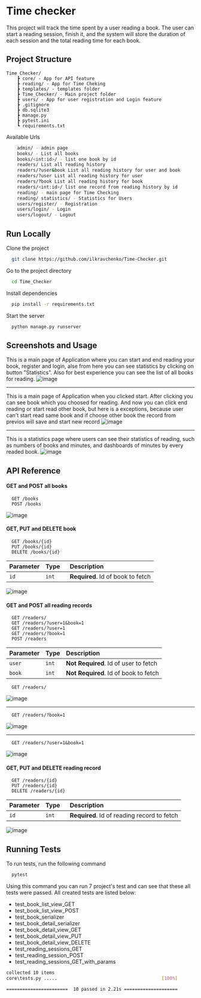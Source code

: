 
# Time checker

This project will track the time spent by a user reading a book. The user can start a reading session, finish it, and the system will store the duration of each session and the total reading time for each book.


## Project Structure
```
Time Checker/
    ┣ core/ - App for API feature 
    ┣ reading/ - App for Time Cheking
    ┣ templates/ - templates folder
    ┣ Time_Checker/ - Main project folder
    ┣ users/ - App for user registration and Login feature
    ┣ .gitignore
    ┣ db.sqlite3
    ┣ manage.py
    ┣ pytest.ini
    ┗ requirements.txt
```

Available Urls

```bash
    admin/ - admin page
    books/ - List all books
    books/<int:id>/ - list one book by id
    readers/ List all reading history
    readers/?user&book List all reading history for user and book
    readers/?user List all reading history for user
    readers/?book List all reading history for book
    readers/<int:id>/ list one record from reading history by id
    reading/ - main page for Time Checking
    reading/ statistics/ - Statistics for Users
    users/register/ - Registration
    users/login/ - Login
    users/logout/ - Logout
```
## Run Locally

Clone the project

```bash
  git clone https://github.com/ilkravchenko/Time-Checker.git
```

Go to the project directory

```bash
  cd Time_Checker
```

Install dependencies

```bash
  pip install -r requirements.txt
```

Start the server

```bash
  python manage.py runserver
```


## Screenshots and Usage
This is a main page of Application where you can start and end reading your book, register and login, alse from here you can see statistics by clicking on button "Statistics". Also for best experience you can see the list of all books for reading.
![image](https://github.com/ilkravchenko/Time-Checker/assets/117378994/48bc2683-1130-45fe-aaa2-d8bcd4d68c33)

  - - - -
This is a main page of Application when you clicked start. After clicking you can see book which you choosed for reading. And now you can click end reading or start read other book, but here is a exceptions, because user can't start read same book and if choose other book the record from previos will save and start new record 
![image](https://github.com/ilkravchenko/Time-Checker/assets/117378994/b58c578b-99be-48b1-98bf-7750a0254a64)

  - - - -
This is a statistics page where users can see their statistics of reading, such as numbers of books and minutes, and dashboards of minutes by every readed book. 
![image](https://github.com/ilkravchenko/Time-Checker/assets/117378994/68cad926-1a07-4e47-8e7a-2a0d1564a863)
## API Reference

#### GET and POST all books

```http
  GET /books
  POST /books
```
![image](https://github.com/ilkravchenko/Time-Checker/assets/117378994/bfeb66b0-526f-46c5-a5be-7cd81efa9d2d)
#### GET, PUT and DELETE book

```http
  GET /books/{id}
  PUT /books/{id}
  DELETE /books/{id}
```

| Parameter | Type     | Description                       |
| :-------- | :------- | :-------------------------------- |
| `id`      | `int   ` | **Required**. Id of book to fetch |

![image](https://github.com/ilkravchenko/Time-Checker/assets/117378994/75933a7f-4ea2-4339-b1c3-73c78640cd9e)

#### GET and POST all reading records

```http
  GET /readers/
  GET /readers/?user=1&book=1
  GET /readers/?user=1
  GET /readers/?book=1
  POST /readers
```

| Parameter | Type     | Description                       |
| :-------- | :------- | :-------------------------------- |
| `user`      | `int` | **Not Required**. Id of user to fetch |
| `book`      | `int` | **Not Required**. Id of book to fetch |

```http
  GET /readers/
```
![image](https://github.com/ilkravchenko/Time-Checker/assets/117378994/8e2d26cd-6c73-4e5a-8c70-62348f4cd492)
- - - -
```http
  GET /readers/?book=1
```
![image](https://github.com/ilkravchenko/Time-Checker/assets/117378994/48837dca-3122-40ad-9270-19636b080eb1)
- - - -
```http
  GET /readers/?user=1&book=1
```
![image](https://github.com/ilkravchenko/Time-Checker/assets/117378994/ed1d3a74-6a22-4889-8d5b-9f8df99e1364)

#### GET, PUT and DELETE reading record

```http
  GET /readers/{id}
  PUT /readers/{id}
  DELETE /readers/{id}
```

| Parameter | Type     | Description                       |
| :-------- | :------- | :-------------------------------- |
| `id`      | `int   ` | **Required**. Id of reading record to fetch |

![image](https://github.com/ilkravchenko/Time-Checker/assets/117378994/8e87bcd7-7494-4863-be10-92999f4cabc5)




## Running Tests

To run tests, run the following command

```bash
  pytest
```

Using this command you can run 7 project's test and can see that these all tests were passed. All created tests are listed below:
* test_book_list_view_GET
* test_book_list_view_POST
* test_book_serializer
* test_book_detail_serializer
* test_book_detail_view_GET
* test_book_detail_view_PUT
* test_book_detail_view_DELETE
* test_reading_sessions_GET
* test_reading_session_POST
* test_reading_sessions_GET_with_params

```bash
collected 10 items
core\tests.py .....                                       [100%]

=======================  10 passed in 2.21s ====================

```
